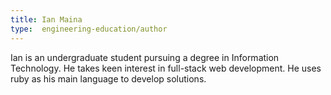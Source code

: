 ```yaml
---
title: Ian Maina
type:  engineering-education/author
---
```


Ian is an undergraduate student pursuing a degree in Information Technology. He takes  keen interest in full-stack web development. He uses ruby as his main language to develop solutions. 
